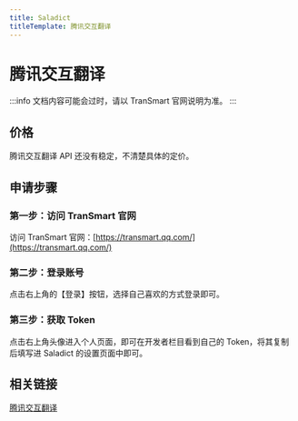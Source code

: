 ```yaml
---
title: Saladict
titleTemplate: 腾讯交互翻译
---
```


# 腾讯交互翻译

:::info
文档内容可能会过时，请以 TranSmart 官网说明为准。
:::

## 价格

腾讯交互翻译 API 还没有稳定，不清楚具体的定价。

## 申请步骤

### 第一步：访问 TranSmart 官网

访问 TranSmart 官网：[https://transmart.qq.com/](https://transmart.qq.com/)

### 第二步：登录账号

点击右上角的【登录】按钮，选择自己喜欢的方式登录即可。

### 第三步：获取 Token

点击右上角头像进入个人页面，即可在开发者栏目看到自己的 Token，将其复制后填写进 Saladict 的设置页面中即可。

## 相关链接

[腾讯交互翻译](https://transmart.qq.com/)
